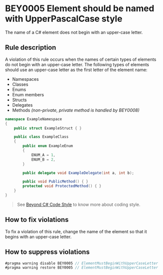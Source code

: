 # BEY0005 Element should be named with UpperPascalCase style

The name of a C# element does not begin with an upper-case letter.

## Rule description

A violation of this rule occurs when the names of certain types of elements do not begin with an upper-case letter. The
following types of elements should use an upper-case letter as the first letter of the element name:

* Namespaces
* Classes
* Enums
* Enum members
* Structs
* Delegates
* Methods *(non-private, private method is handled by BEY0008)*

```csharp
namespace ExampleNamespace
{
    public struct ExampleStruct { }

    public class ExampleClass
    {
        public enum ExampleEnum
        {
            ENUM_A = 1,
            ENUM_B = 2,
        }

        public delegate void ExampleDelegate(int a, int b);

        public void PublicMethod() { }
        protected void ProtectedMethod() { }
    }
}
```

> See [Beyond C# Code Style](https://hypergryph.feishu.cn/wiki/wikcnerEFitxmx5ZQ66wIQr2Aib) to know more about coding style.

## How to fix violations

To fix a violation of this rule, change the name of the element so that it begins with an upper-case letter.

## How to suppress violations

```csharp
#pragma warning disable BEY0005 // ElementMustBeginWithUpperCaseLetter
#pragma warning restore BEY0005 // ElementMustBeginWithUpperCaseLetter
```
